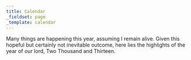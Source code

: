 ```yaml
---
title: Calendar
_fieldset: page
_template: calendar
---
```

Many things are happening this year, assuming I remain alive. Given this hopeful but certainly not inevitable outcome, here lies the highlights of the year of our lord, Two Thousand and Thirteen.